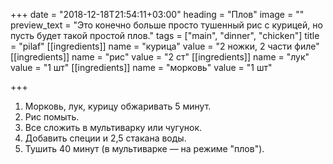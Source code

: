 +++
date = "2018-12-18T21:54:11+03:00"
heading = "Плов"
image = ""
preview_text = "Это конечно больше просто тушенный рис с курицей, но пусть будет такой простой плов."
tags = ["main", "dinner", "chicken"]
title = "pilaf"
[[ingredients]]
name = "курица"
value = "2 ножки, 2 части филе"
[[ingredients]]
name = "рис"
value = "2 ст"
[[ingredients]]
name = "лук"
value = "1 шт"
[[ingredients]]
name = "морковь"
value = "1 шт"

+++
1. Морковь, лук, курицу обжаривать 5 минут.
2. Рис помыть.
3. Все сложить в мультиварку или чугунок.
4. Добавить специи и 2,5 стакана воды.
5. Тушить 40 минут (в мультиварке — на режиме "плов").
